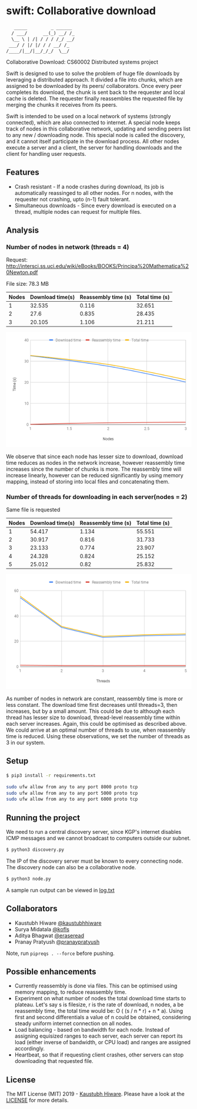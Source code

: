 # swift: Collaborative download
```
   _____         _ ______ 
  / ___/      __(_) __/ /_
  \__ \ | /| / / / /_/ __/
 ___/ / |/ |/ / / __/ /_  
/____/|__/|__/_/_/  \__/ 
```

Collaborative Download: CS60002 Distributed systems project

Swift is designed to use to solve the problem of huge file downloads by leveraging a distributed approach. It divided a file into chunks, which are assigned to be downloaded by its peers/ collaborators. Once every peer completes its download, the chunk is sent back to the requester and local cache is deleted. The requester finally reassembles the requested file by merging the chunks it receives from its peers.

Swift is intended to be used on a local network of systems (strongly connected), which are also connected to internet. A special node keeps track of nodes in this collaborative network, updating and sending peers list to any new / downloading node. This special node is called the discovery, and it cannot itself participate in the download process. All other nodes execute a server and a client, the server for handling downloads and the client for handling user requests.

## Features

* Crash resistant - If a node crashes during download, its job is automatically reassinged to all other nodes. For n nodes, with the requester not crashing, upto (n-1) fault tolerant.
* Simultaneous downloads - Since every download is executed on a thread, multiple nodes can request for multiple files.

## Analysis

### Number of nodes in network (threads = 4)

Request: http://intersci.ss.uci.edu/wiki/eBooks/BOOKS/Principa%20Mathematica%20Newton.pdf

File size: 78.3 MB

Nodes | Download time(s) | Reassembly time (s) | Total time (s)
--- | --- | --- | ---
1 | 32.535 | 0.116 |32.651
2 | 27.6 | 0.835 | 28.435
3 | 20.105 | 1.106 | 21.211

![nodes.png](nodes.png)

We observe that since each node has lesser size to download, download time reduces as nodes in the network increase, however reassembly time increases since the number of chunks is more. The reassembly time will increase linearly, however can be reduced significantly by using memory mapping, instead of storing into local files and concatenating them.

### Number of threads for downloading in each server(nodes = 2)

Same file is requested

Nodes | Download time(s) | Reassembly time (s) | Total time (s)
--- | --- | --- | ---
1 | 54.417 | 1.134 | 55.551
2 | 30.917 | 0.816 | 31.733
3 | 23.133 | 0.774 | 23.907
4 | 24.328 | 0.824 | 25.152
5 | 25.012 | 0.82 | 25.832

![threads.png](threads.png)

As number of nodes in network are constant, reassembly time is more or less constant. The download time first decreases until threads=3, then increases, but by a small amount. This could be due to although each thread has lesser size to download, thread-level reassembly time within each server increases. Again, this could be optimised as described above. We could arrive at an optimal number of threads to use, when reassembly time is reduced. Using these observations, we set the number of threads as 3 in our system.


## Setup

```bash
$ pip3 install -r requirements.txt
```

```bash
sudo ufw allow from any to any port 8000 proto tcp
sudo ufw allow from any to any port 5000 proto tcp
sudo ufw allow from any to any port 6000 proto tcp
```

## Running the project

We need to run a central discovery server, since KGP's internet disables ICMP messages and we cannot broadcast to computers outside our subnet.

```bash
$ python3 discovery.py
```

The IP of the discovery server must be known to every connecting node. The discovery node can also be a collaborative node.

```bash
$ python3 node.py
```

A sample run output can be viewed in [log.txt](log.txt)

## Collaborators

* Kaustubh Hiware [@kaustubhhiware](https://github.com/kaustubhhiware)
* Surya Midatala [@kofls](https://github.com/kofls)
* Aditya Bhagwat [@eraseread](https://github.com/eraseread)
* Pranay Pratyush [@pranaypratyush](https://github.com/pranaypratyush)

Note, run `pipreqs . --force` before pushing.

## Possible enhancements

* Currently reassembly is done via files. This can be optimised using memory mapping, to reduce reassembly time.
* Experiment on what number of nodes the total download time starts to plateau. Let's say s is filesize, r is the rate of download, n nodes, a be reassembly time, the total time would be: O ( (s / n * r) + n * a). Using first and second differentials a value of n could be obtained, considering steady uniform internet connection on all nodes.
* Load balancing - based on bandwidth for each node. Instead of assigning equisized ranges to each server, each server can report its load (either inverse of bandwidth, or CPU load) and ranges are assigned accordingly.
* Heartbeat, so that if requesting client crashes, other servers can stop downloading that requested file.


## License

The MIT License (MIT) 2019 - [Kaustubh Hiware](https://github.com/kaustubhhiware). Please have a look at the [LICENSE](LICENSE) for more details.

